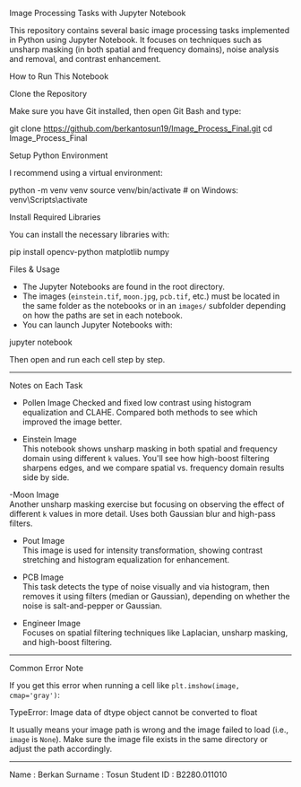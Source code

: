  Image Processing Tasks with Jupyter Notebook

This repository contains several basic image processing tasks implemented in Python using Jupyter Notebook. It focuses on techniques such as unsharp masking (in both spatial and frequency domains), noise analysis and removal, and contrast enhancement.

 How to Run This Notebook

 Clone the Repository

Make sure you have Git installed, then open Git Bash and type:


git clone https://github.com/berkantosun19/Image_Process_Final.git
cd Image_Process_Final

 Setup Python Environment

I recommend using a virtual environment:

python -m venv venv
source venv/bin/activate  # on Windows: venv\Scripts\activate

 Install Required Libraries

You can install the necessary libraries with:

pip install opencv-python matplotlib numpy


Files & Usage

- The Jupyter Notebooks are found in the root directory.
- The images (`einstein.tif`, `moon.jpg`, `pcb.tif`, etc.) must be located in the same folder as the notebooks or in an `images/` subfolder depending on how the paths are set in each notebook.
- You can launch Jupyter Notebooks with:

jupyter notebook

Then open and run each cell step by step.

---
Notes on Each Task

- Pollen Image
  Checked and fixed low contrast using histogram equalization and CLAHE. Compared both methods to see which improved the image better.

- Einstein Image  
  This notebook shows unsharp masking in both spatial and frequency domain using different `k` values. You'll see how high-boost filtering sharpens edges, and we compare spatial vs. frequency domain results side by side.

-Moon Image  
  Another unsharp masking exercise but focusing on observing the effect of different `k` values in more detail. Uses both Gaussian blur and high-pass filters.

- Pout Image  
  This image is used for intensity transformation, showing contrast stretching and histogram equalization for enhancement.

- PCB Image  
  This task detects the type of noise visually and via histogram, then removes it using filters (median or Gaussian), depending on whether the noise is salt-and-pepper or Gaussian.

- Engineer Image  
  Focuses on spatial filtering techniques like Laplacian, unsharp masking, and high-boost filtering.

---

Common Error Note

If you get this error when running a cell like `plt.imshow(image, cmap='gray')`:

TypeError: Image data of dtype object cannot be converted to float

It usually means your image path is wrong and the image failed to load (i.e., `image` is `None`). Make sure the image file exists in the same directory or adjust the path accordingly.

---

Name : Berkan
Surname : Tosun
Student ID : B2280.011010
